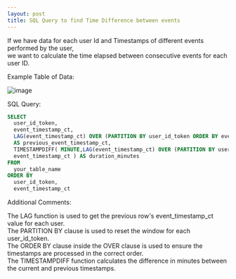 ```yaml
---
layout: post
title: SQL Query to find Time Difference between events 
---
```


If we have data for each user Id and Timestamps of different events performed by the user,   
we want to calculate the time elapsed between consecutive events for each user ID.  

Example Table of Data:    

![image](https://github.com/praneethkvs/praneethkvs.github.io/assets/25500916/f71db7ad-0e8b-4571-9e0d-d3560ab6becb)


SQL Query:  
```sql
SELECT
  user_id_token,
  event_timestamp_ct,
  LAG(event_timestamp_ct) OVER (PARTITION BY user_id_token ORDER BY event_timestamp_ct )
  AS previous_event_timestamp_ct,
  TIMESTAMPDIFF( MINUTE,LAG(event_timestamp_ct) OVER (PARTITION BY user_id_token ORDER BY event_timestamp_ct ),
  event_timestamp_ct ) AS duration_minutes
FROM
  your_table_name
ORDER BY
  user_id_token,
  event_timestamp_ct
```



Additional Comments:  

The LAG function is used to get the previous row's event_timestamp_ct value for each user.  
The PARTITION BY clause is used to reset the window for each user_id_token.  
The ORDER BY clause inside the OVER clause is used to ensure the timestamps are processed in the correct order.  
The TIMESTAMPDIFF function calculates the difference in minutes between the current and previous timestamps.    

  
